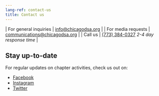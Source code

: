 ```yaml
---
lang-ref: contact-us
title: Contact us
---
```


| For general inquiries | [info@chicagodsa.org](mailto:info@chicagodsa.org)                     |
| For media requests    | [communications@chicagodsa.org](mailto:communications@chicagodsa.org) |
| Call us               | [(773) 384-0327](tel:+17733840327) *2-4 day response time*            |

## Stay up-to-date

For regular updates on chapter activities, check us out on:
- [Facebook](https://www.facebook.com/ChicagoDemSocialists/)
- [Instagram](https://www.instagram.com/chicagodsa/])
- [Twitter](https://twitter.com/ChicagoCityDSA)
